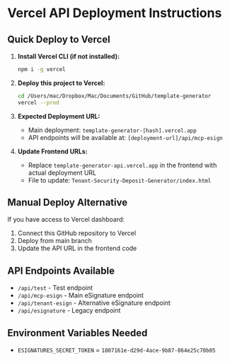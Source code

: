 # Vercel API Deployment Instructions

## Quick Deploy to Vercel

1. **Install Vercel CLI (if not installed):**
   ```bash
   npm i -g vercel
   ```

2. **Deploy this project to Vercel:**
   ```bash
   cd /Users/mac/Dropbox/Mac/Documents/GitHub/template-generator
   vercel --prod
   ```

3. **Expected Deployment URL:**
   - Main deployment: `template-generator-[hash].vercel.app`
   - API endpoints will be available at: `[deployment-url]/api/mcp-esign`

4. **Update Frontend URLs:**
   - Replace `template-generator-api.vercel.app` in the frontend with actual deployment URL
   - File to update: `Tenant-Security-Deposit-Generator/index.html`

## Manual Deploy Alternative

If you have access to Vercel dashboard:
1. Connect this GitHub repository to Vercel
2. Deploy from main branch
3. Update the API URL in the frontend code

## API Endpoints Available
- `/api/test` - Test endpoint
- `/api/mcp-esign` - Main eSignature endpoint  
- `/api/tenant-esign` - Alternative eSignature endpoint
- `/api/esignature` - Legacy endpoint

## Environment Variables Needed
- `ESIGNATURES_SECRET_TOKEN` = `1807161e-d29d-4ace-9b87-864e25c70b05`